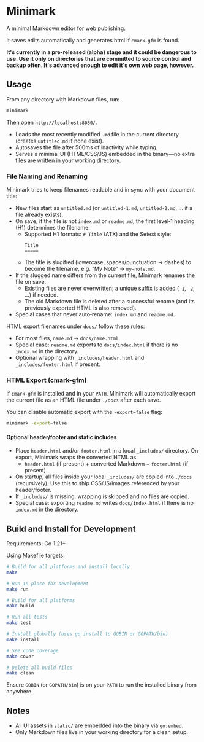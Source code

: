 # Minimark

A minimal Markdown editor for web publishing.

It saves edits automatically and generates html if `cmark-gfm` is found.

**It's currently in a pre-released (alpha) stage and it could be dangerous to use. Use it only on directories that are committed to source control and backup often. It's advanced enough to edit it's own web page, however.**


## Usage

From any directory with Markdown files, run:

```sh
minimark
```

Then open `http://localhost:8080/`.

- Loads the most recently modified `.md` file in the current directory (creates `untitled.md` if none exist).
- Autosaves the file after 500ms of inactivity while typing.
- Serves a minimal UI (HTML/CSS/JS) embedded in the binary—no extra files are written in your working directory.

### File Naming and Renaming

Minimark tries to keep filenames readable and in sync with your document title:

- New files start as `untitled.md` (or `untitled-1.md`, `untitled-2.md`, … if a file already exists).
- On save, if the file is not `index.md` or `readme.md`, the first level‑1 heading (H1) determines the filename.
  - Supported H1 formats: `# Title` (ATX) and the Setext style:
    ```
    Title
    =====
    ```
  - The title is slugified (lowercase, spaces/punctuation → dashes) to become the filename, e.g. “My Note” → `my-note.md`.
- If the slugged name differs from the current file, Minimark renames the file on save.
  - Existing files are never overwritten; a unique suffix is added (`-1`, `-2`, …) if needed.
  - The old Markdown file is deleted after a successful rename (and its previously exported HTML is also removed).
- Special cases that never auto‑rename: `index.md` and `readme.md`.

HTML export filenames under `docs/` follow these rules:

- For most files, `name.md` → `docs/name.html`.
- Special case: `readme.md` exports to `docs/index.html` if there is no `index.md` in the directory.
- Optional wrapping with `_includes/header.html` and `_includes/footer.html` if present.


### HTML Export (cmark-gfm)

If `cmark-gfm` is installed and in your `PATH`, Minimark will automatically export the current file as an HTML file under `./docs` after each save.

You can disable automatic export with the `-export=false` flag:

```sh
minimark -export=false
```


#### Optional header/footer and static includes

- Place `header.html` and/or `footer.html` in a local `_includes/` directory. On export, Minimark wraps the converted HTML as:
  - `header.html` (if present) + converted Markdown + `footer.html` (if present)
- On startup, all files inside your local `_includes/` are copied into `./docs` (recursively). Use this to ship CSS/JS/images referenced by your header/footer.
- If `_includes/` is missing, wrapping is skipped and no files are copied.
 - Special case: exporting `readme.md` writes `docs/index.html` if there is no `index.md` in the directory.


## Build and Install for Development

Requirements: Go 1.21+

Using Makefile targets:

```sh
# Build for all platforms and install locally
make

# Run in place for development
make run

# Build for all platforms
make build

# Run all tests
make test

# Install globally (uses go install to GOBIN or GOPATH/bin)
make install

# See code coverage
make cover

# Delete all build files
make clean
```

Ensure `GOBIN` (or `GOPATH/bin`) is on your `PATH` to run the installed binary from anywhere.


## Notes

- All UI assets in `static/` are embedded into the binary via `go:embed`.
- Only Markdown files live in your working directory for a clean setup.

